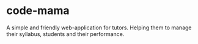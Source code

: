 # code-mama
A simple and friendly web-application for tutors. Helping them to manage their syllabus, students and their performance.
